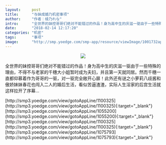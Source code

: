 ```yaml
---
layout:     post
title:      "与妹成婚乃机密事项"
author:     "作者：绫乃れな"
intro:      "全世界的妹控哥哥们绝对不能错过的作品！身为高中生的庆滋一驱由于一些特殊的理由，不得不与老家的千穗大小姐暂时成为夫妇，并且第一天就同居。然而千穗一直都仰慕着作为哥哥的一驱，对一驱完全敞开心扉！此外还有谜之小萝莉八歧酱和傲娇妹妹春花也闯入二人的婚后生活，看似苦逼渣渣，实际人生淫家的后宫生活就这样拉开了序幕…"
date:       "2018-02-14 12:17:20"
categories: "机密"
tags:       "事项"
image:      "http://smp.yoedge.com/smp-app/resource/viewImage/1001732appline.png"
---
```

<div style="text-align: center">
<p><img src="http://smp.yoedge.com/smp-app/resource/viewImage/1001732appline.png"/></p>
</div>
<p class="post-meta">
<span>全世界的妹控哥哥们绝对不能错过的作品！身为高中生的庆滋一驱由于一些特殊的理由，不得不与老家的千穗大小姐暂时成为夫妇，并且第一天就同居。然而千穗一直都仰慕着作为哥哥的一驱，对一驱完全敞开心扉！此外还有谜之小萝莉八歧酱和傲娇妹妹春花也闯入二人的婚后生活，看似苦逼渣渣，实际人生淫家的后宫生活就这样拉开了序幕…</span>
</p>
[http://smp3.yoedge.com/view/gotoAppLine/1100325](http://smp3.yoedge.com/view/gotoAppLine/1100325){:target="_blank"}
[http://smp3.yoedge.com/view/gotoAppLine/1055200](http://smp3.yoedge.com/view/gotoAppLine/1055200){:target="_blank"}
[http://smp3.yoedge.com/view/gotoAppLine/1100325](http://smp3.yoedge.com/view/gotoAppLine/1100325){:target="_blank"}
[http://smp3.yoedge.com/view/gotoAppLine/1075793](http://smp3.yoedge.com/view/gotoAppLine/1075793){:target="_blank"}


